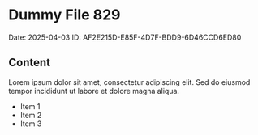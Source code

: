 # Dummy File 829

Date: 2025-04-03
ID: AF2E215D-E85F-4D7F-BDD9-6D46CCD6ED80

## Content

Lorem ipsum dolor sit amet, consectetur adipiscing elit.
Sed do eiusmod tempor incididunt ut labore et dolore magna aliqua.

* Item 1
* Item 2
* Item 3

